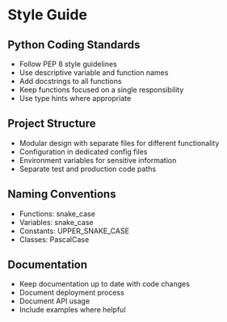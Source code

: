 # Style Guide

## Python Coding Standards
- Follow PEP 8 style guidelines
- Use descriptive variable and function names
- Add docstrings to all functions
- Keep functions focused on a single responsibility
- Use type hints where appropriate

## Project Structure
- Modular design with separate files for different functionality
- Configuration in dedicated config files
- Environment variables for sensitive information
- Separate test and production code paths

## Naming Conventions
- Functions: snake_case
- Variables: snake_case
- Constants: UPPER_SNAKE_CASE
- Classes: PascalCase

## Documentation
- Keep documentation up to date with code changes
- Document deployment process
- Document API usage
- Include examples where helpful
